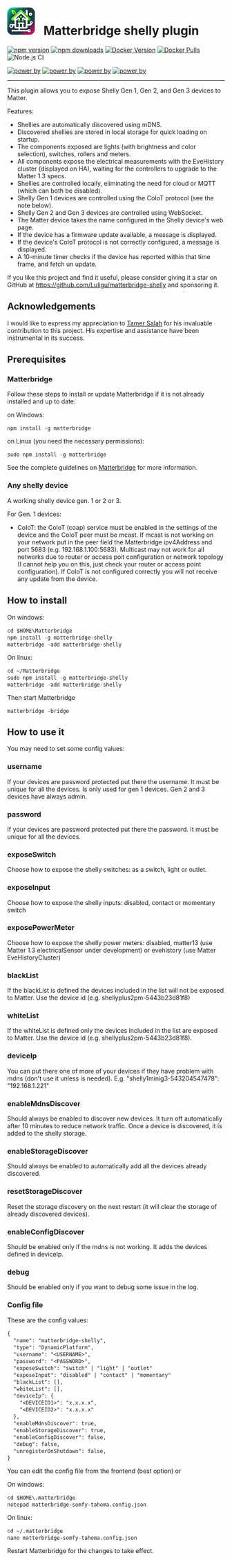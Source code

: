 # <img src="https://github.com/Luligu/matterbridge/blob/main/frontend/public/matterbridge%2064x64.png" alt="Matterbridge Logo" width="64px" height="64px">&nbsp;&nbsp;&nbsp;Matterbridge shelly plugin

[![npm version](https://img.shields.io/npm/v/matterbridge-shelly.svg)](https://www.npmjs.com/package/matterbridge-shelly)
[![npm downloads](https://img.shields.io/npm/dt/matterbridge-shelly.svg)](https://www.npmjs.com/package/matterbridge-shelly)
[![Docker Version](https://img.shields.io/docker/v/luligu/matterbridge?label=docker%20version&sort=semver)](https://hub.docker.com/r/luligu/matterbridge)
[![Docker Pulls](https://img.shields.io/docker/pulls/luligu/matterbridge.svg)](https://hub.docker.com/r/luligu/matterbridge)
![Node.js CI](https://github.com/Luligu/matterbridge-shelly/actions/workflows/build%20matterbridge%20plugin.yml/badge.svg)

[![power by](https://img.shields.io/badge/powered%20by-matterbridge-blue)](https://www.npmjs.com/package/matterbridge)
[![power by](https://img.shields.io/badge/powered%20by-matter--history-blue)](https://www.npmjs.com/package/matter-history)
[![power by](https://img.shields.io/badge/powered%20by-node--ansi--logger-blue)](https://www.npmjs.com/package/node-ansi-logger)
[![power by](https://img.shields.io/badge/powered%20by-node--persist--manager-blue)](https://www.npmjs.com/package/node-persist-manager)

---

This plugin allows you to expose Shelly Gen 1, Gen 2, and Gen 3 devices to Matter.

Features:

- Shellies are automatically discovered using mDNS.
- Discovered shellies are stored in local storage for quick loading on startup.
- The components exposed are lights (with brightness and color selection), switches, rollers and meters.
- All components expose the electrical measurements with the EveHistory cluster (displayed on HA), waiting for the controllers to upgrade to the Matter 1.3 specs.
- Shellies are controlled locally, eliminating the need for cloud or MQTT (which can both be disabled).
- Shelly Gen 1 devices are controlled using the CoIoT protocol (see the note below).
- Shelly Gen 2 and Gen 3 devices are controlled using WebSocket.
- The Matter device takes the name configured in the Shelly device's web page.
- If the device has a firmware update available, a message is displayed.
- If the device's CoIoT protocol is not correctly configured, a message is displayed.
- A 10-minute timer checks if the device has reported within that time frame, and fetch un update.

If you like this project and find it useful, please consider giving it a star on GitHub at https://github.com/Luligu/matterbridge-shelly and sponsoring it.

## Acknowledgements

I would like to express my appreciation to [Tamer Salah](https://github.com/tammeryousef1006) for his invaluable contribution to this project. His expertise and assistance have been instrumental in its success.

## Prerequisites

### Matterbridge

Follow these steps to install or update Matterbridge if it is not already installed and up to date:

on Windows:

```
npm install -g matterbridge
```

on Linux (you need the necessary permissions):

```
sudo npm install -g matterbridge
```

See the complete guidelines on [Matterbridge](https://github.com/Luligu/matterbridge/blob/main/README.md) for more information.

### Any shelly device

A working shelly device gen. 1 or 2 or 3.

For Gen. 1 devices:

- CoIoT: the CoIoT (coap) service must be enabled in the settings of the device and the CoIoT peer must be mcast. If mcast is not working on your network put in the peer field the Matterbridge ipv4Address and port 5683 (e.g. 192.168.1.100:5683). Multicast may not work for all networks due to router or access poit configuration or network topology (I cannot help you on this, just check your router or access point configuration). If CoIoT is not configured correctly you will not receive any update from the device.

## How to install

On windows:

```
cd $HOME\Matterbridge
npm install -g matterbridge-shelly
matterbridge -add matterbridge-shelly
```

On linux:

```
cd ~/Matterbridge
sudo npm install -g matterbridge-shelly
matterbridge -add matterbridge-shelly
```

Then start Matterbridge

```
matterbridge -bridge
```

## How to use it

You may need to set some config values:

### username

If your devices are password protected put there the username. It must be unique for all the devices.
Is only used for gen 1 devices. Gen 2 and 3 devices have always admin.

### password

If your devices are password protected put there the password. It must be unique for all the devices.

### exposeSwitch

Choose how to expose the shelly switches: as a switch, light or outlet.

### exposeInput

Choose how to expose the shelly inputs: disabled, contact or momentary switch

### exposePowerMeter

Choose how to expose the shelly power meters: disabled, matter13 (use Matter 1.3 electricalSensor under development) or evehistory (use Matter EveHistoryCluster)

### blackList

If the blackList is defined the devices included in the list will not be exposed to Matter. Use the device id (e.g. shellyplus2pm-5443b23d81f8)

### whiteList

If the whiteList is defined only the devices included in the list are exposed to Matter. Use the device id (e.g. shellyplus2pm-5443b23d81f8).

### deviceIp

You can put there one of more of your devices if they have problem with mdns (don't use it unless is needed).
E.g. "shelly1minig3-543204547478": "192.168.1.221"

### enableMdnsDiscover

Should always be enabled to discover new devices. It turn off automatically after 10 minutes to reduce network traffic.
Once a device is discovered, it is added to the shelly storage.

### enableStorageDiscover

Should always be enabled to automatically add all the devices already discovered.

### resetStorageDiscover

Reset the storage discovery on the next restart (it will clear the storage of already discovered devices).

### enableConfigDiscover

Should be enabled only if the mdns is not working. It adds the devices defined in deviceIp.

### debug

Should be enabled only if you want to debug some issue in the log.

### Config file

These are the config values:

```
{
  "name": "matterbridge-shelly",
  "type": "DynamicPlatform",
  "username": "<USERNAME>",
  "password": "<PASSWORD>",
  "exposeSwitch": "switch" | "light" | "outlet"
  "exposeInput": "disabled" | "contact" | "momentary"
  "blackList": [],
  "whiteList": [],
  "deviceIp": {
    "<DEVICEID1>": "x.x.x.x",
    "<DEVICEID2>": "x.x.x.x"
  },
  "enableMdnsDiscover": true,
  "enableStorageDiscover": true,
  "enableConfigDiscover": false,
  "debug": false,
  "unregisterOnShutdown": false,
}
```

You can edit the config file from the frontend (best option) or

On windows:

```
cd $HOME\.matterbridge
notepad matterbridge-somfy-tahoma.config.json
```

On linux:

```
cd ~/.matterbridge
nano matterbridge-somfy-tahoma.config.json
```

Restart Matterbridge for the changes to take effect.
